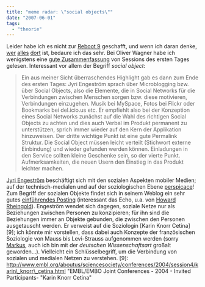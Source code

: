 ```yaml
---
title: "meme radar: \"social objects\""
date: "2007-06-01"
tags: 
  - "theorie"
---
```


Leider habe ich es nicht zur [Reboot 9](http://www.reboot.dk/) geschafft, und wenn ich daran denke, [wer](http://www.reboot.dk/person-1925-en.html "reboot 9.0 - Helge Fahrnberger") [alles](http://www.reboot.dk/person-265-en.html "reboot 9.0 - Ton Zijlstra") [dort](http://www.reboot.dk/artefact-2195-en.html "reboot 9.0 - Dave Winer") ist, bedaure ich das sehr. Bei Oliver Wagner habe ich wenigstens eine [gute Zusammenfassung](http://www.agenturblog.de/2007-05/reboot-9-der-erste-tag/ "Oliver Wagner Reboot 9 Reboot 9 - der erste Tag") von Sessions des ersten Tages gelesen. Interessant vor allem der Begriff _social object_:

> Ein aus meiner Sicht überraschendes Highlight gab es dann zum Ende des ersten Tages: Jyri Engeström sprach über Microblogging bzw. über Social Objects, also die Elemente, die in Social Networks für die Verbindungen zwischen Menschen sorgen bzw. diese motivieren, Verbindungen einzugehen. Musik bei MySpace, Fotos bei Flickr oder Bookmarks bei del.icio.us etc. Er empfiehlt also bei der Konzeption eines Social Networks zunächst auf die Wahl des richtigen Social Objects zu achten und dies auch Verbal im Produkt permanent zu unterstützen, sprich immer wieder auf den Kern der Applikation hinzuweisen. Der dritte wichtige Punkt ist eine gute Permalink Struktur. Die Social Object müssen leicht verteilt (Stichwort externe Einbindung) und wieder gefunden werden können. Einladungen in den Service sollten kleine Geschenke sein, so der vierte Punkt. Aufmerksamkeiten, die neuen Usern den Einstieg in das Produkt leichter machen.

[Jyri Engeström](http://aula.org/people/jyri/) beschäftigt sich mit den sozialen Aspekten mobiler Medien; auf der technisch-medialen und auf der soziologischen Ebene [perspicace](http://dict.leo.org/?lp=frde&search=perspicace "LEO: scharfblickend, scharfsinnig")! Zum Begriff der sozialen Objekte findet sich in seinem Weblog ein sehr gutes [einführendes Posting](http://www.zengestrom.com/blog/2005/04/why_some_social.html "zengestrom.com: Why some social network services work and others don't Or: the case for object-centered sociality") (interessant das Echo, u.a. von [Howard Rheingold](http://www.smartmobs.com/archive/2005/05/07/why_some_social.html "Smart Mobs: Why some social network services work and others don't")). Engeström wendet sich dagegen, soziale Netze nur als Beziehungen zwischen Personen zu konzipieren; für ihn sind die Beziehungen immer an Objekte gebunden, die zwischen den Personen ausgetauscht werden. Er verweist auf die Soziologin \[Karin Knorr Cetina\]\[9\]; ich könnte mir vorstellen, dass dabei auch Konzepte der französischen Soziologie von Mauss bis Levi-Strauss aufgenommen werden (sorry [Markus](http://www.virtualbites.com/glotze-neu#more-145 "Glotze neu"), auch ich bin mit der _deutschen Wissenschaftsart_ großalt geworden...). Vielleicht ein Schlüsselbegriff, um die Verbindung von sozialen und medialen Netzen zu verstehen. \[9\]: http://www.embl.org/aboutus/sciencesociety/conferences/2004/session4/karin\_knorr\_cetina.html "EMBL/EMBO Joint Conferences - 2004 - Invited Participants- "Karin Knorr Cetina"
